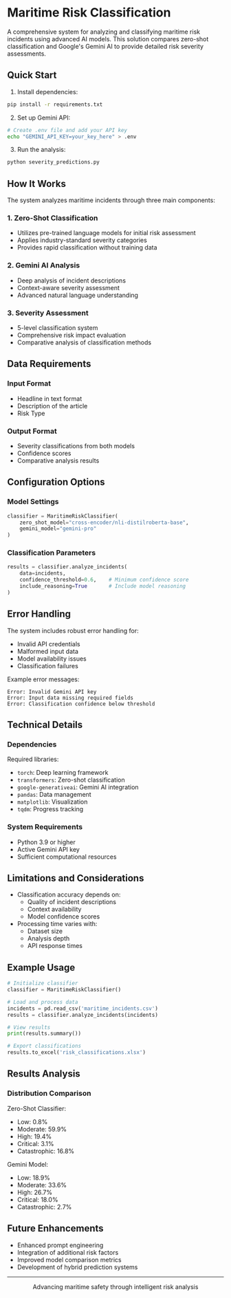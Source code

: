 # Maritime Risk Classification

A comprehensive system for analyzing and classifying maritime risk incidents using advanced AI models. This solution compares zero-shot classification and Google's Gemini AI to provide detailed risk severity assessments.

## Quick Start

1. Install dependencies:
```bash
pip install -r requirements.txt
```

2. Set up Gemini API:
```bash
# Create .env file and add your API key
echo "GEMINI_API_KEY=your_key_here" > .env
```

3. Run the analysis:
```bash
python severity_predictions.py
```

## How It Works

The system analyzes maritime incidents through three main components:

### 1. Zero-Shot Classification
- Utilizes pre-trained language models for initial risk assessment
- Applies industry-standard severity categories
- Provides rapid classification without training data

### 2. Gemini AI Analysis
- Deep analysis of incident descriptions
- Context-aware severity assessment
- Advanced natural language understanding

### 3. Severity Assessment
- 5-level classification system
- Comprehensive risk impact evaluation
- Comparative analysis of classification methods

## Data Requirements

### Input Format
- Headline in text format
- Description of the article
- Risk Type 


### Output Format
- Severity classifications from both models
- Confidence scores
- Comparative analysis results

## Configuration Options

### Model Settings
```python
classifier = MaritimeRiskClassifier(
    zero_shot_model="cross-encoder/nli-distilroberta-base",
    gemini_model="gemini-pro"
)
```

### Classification Parameters
```python
results = classifier.analyze_incidents(
    data=incidents,
    confidence_threshold=0.6,    # Minimum confidence score
    include_reasoning=True       # Include model reasoning
)
```

## Error Handling

The system includes robust error handling for:
- Invalid API credentials
- Malformed input data
- Model availability issues
- Classification failures

Example error messages:
```
Error: Invalid Gemini API key
Error: Input data missing required fields
Error: Classification confidence below threshold
```

## Technical Details

### Dependencies
Required libraries:
- `torch`: Deep learning framework
- `transformers`: Zero-shot classification
- `google-generativeai`: Gemini AI integration
- `pandas`: Data management
- `matplotlib`: Visualization
- `tqdm`: Progress tracking

### System Requirements
- Python 3.9 or higher
- Active Gemini API key
- Sufficient computational resources

## Limitations and Considerations

- Classification accuracy depends on:
  - Quality of incident descriptions
  - Context availability
  - Model confidence scores
- Processing time varies with:
  - Dataset size
  - Analysis depth
  - API response times

## Example Usage

```python
# Initialize classifier
classifier = MaritimeRiskClassifier()

# Load and process data
incidents = pd.read_csv('maritime_incidents.csv')
results = classifier.analyze_incidents(incidents)

# View results
print(results.summary())

# Export classifications
results.to_excel('risk_classifications.xlsx')
```

## Results Analysis

### Distribution Comparison

Zero-Shot Classifier:
- Low: 0.8%
- Moderate: 59.9%
- High: 19.4%
- Critical: 3.1%
- Catastrophic: 16.8%

Gemini Model:
- Low: 18.9%
- Moderate: 33.6%
- High: 26.7%
- Critical: 18.0%
- Catastrophic: 2.7%

## Future Enhancements

- Enhanced prompt engineering
- Integration of additional risk factors
- Improved model comparison metrics
- Development of hybrid prediction systems




---
<div align="center">
Advancing maritime safety through intelligent risk analysis
</div>